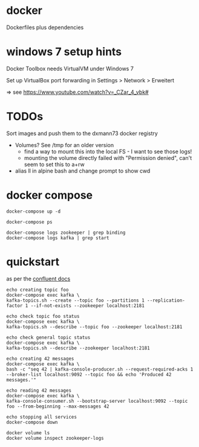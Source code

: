 # docker
Dockerfiles plus dependencies

# windows 7 setup hints
Docker Toolbox needs VirtualVM under Windows 7

Set up VirtualBox port forwarding in Settings > Network > Erweitert 

  => see https://www.youtube.com/watch?v=_CZar_4_vbk#

# TODOs
Sort images and push them to the dxmann73 docker registry
- Volumes? See /tmp for an older version
  - find a way to mount this into the local FS - I want to see those logs!
  - mounting the volume directly failed with "Permission denied", can't seem to set this to a+rw
- alias ll in alpine bash and change prompt to show cwd


# docker compose

```
docker-compose up -d

docker-compose ps

docker-compose logs zookeeper | grep binding
docker-compose logs kafka | grep start
```

# quickstart 

as per the [confluent docs](https://docs.confluent.io/current/installation/docker/docs/quickstart.html)

```
echo creating topic foo
docker-compose exec kafka \
kafka-topics.sh --create --topic foo --partitions 1 --replication-factor 1 --if-not-exists --zookeeper localhost:2181

echo check topic foo status
docker-compose exec kafka \
kafka-topics.sh --describe --topic foo --zookeeper localhost:2181

echo check general topic status
docker-compose exec kafka \
kafka-topics.sh --describe --zookeeper localhost:2181

echo creating 42 messages
docker-compose exec kafka \
bash -c "seq 42 | kafka-console-producer.sh --request-required-acks 1 --broker-list localhost:9092 --topic foo && echo 'Produced 42 messages.'"

echo reading 42 messages
docker-compose exec kafka \
kafka-console-consumer.sh --bootstrap-server localhost:9092 --topic foo --from-beginning --max-messages 42

echo stopping all services
docker-compose down
```

```
docker volume ls
docker volume inspect zookeeper-logs
```

